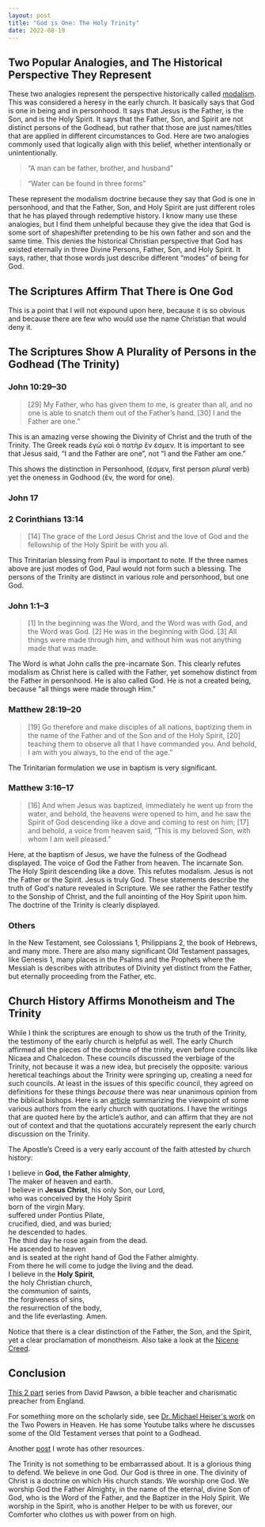 ```yaml
---
layout: post
title: "God is One: The Holy Trinity"
date: 2022-08-19
---
```


## Two Popular Analogies, and The Historical Perspective They Represent

These two analogies represent the perspective historically called [modalism](https://en.wikipedia.org/wiki/Modalistic_Monarchianism). This was considered a heresy in the early church. It basically says that God is one in being and in personhood. It says that Jesus is the Father, is the Son, and is the Holy Spirit. It says that the Father, Son, and Spirit are not distinct persons of the Godhead, but rather that those are just names/titles that are applied in different circumstances to God. Here are two analogies commonly used that logically align with this belief, whether intentionally or unintentionally.

> “A man can be father, brother, and husband”

> “Water can be found in three forms”

These represent the modalism doctrine because they say that God is one in personhood, and that the Father, Son, and Holy Spirit are just different roles that he has played through redemptive history. I know many use these analogies, but I find them unhelpful because they give the idea that God is some sort of shapeshifter pretending to be his own father and son and the same time. This denies the historical Christian perspective that God has existed eternally in three Divine Persons, Father, Son, and Holy Spirit. It says, rather, that those words just describe different “modes” of being for God. 


## The Scriptures Affirm That There is One God 

This is a point that I will not expound upon here, because it is so obvious and because there are few who would use the name Christian that would deny it. 

## The Scriptures Show A Plurality of Persons in the Godhead (The Trinity)

### John 10:29–30

> [29] My Father, who has given them to me, is greater than all, and no one is able to snatch them out of the Father’s hand. [30] I and the Father are one.” 

This is an amazing verse showing the Divinity of Christ and the truth of the Trinity. The Greek reads ἐγὼ καὶ ὁ πατὴρ ἕν ἐσμεν. It is important to see that Jesus said, “I and the Father are one”, not “I and the Father am one.”

This shows the distinction in Personhood, (ἐσμεν, first person *plural* verb) yet the oneness in Godhood (ἕν, the word for one).

### John 17

### 2 Corinthians 13:14

> [14] The grace of the Lord Jesus Christ and the love of God and the fellowship of the Holy Spirit be with you all. 

This Trinitarian blessing from Paul is important to note. If the three names above are just modes of God, Paul would not form such a blessing. The persons of the Trinity are distinct in various role and personhood, but one God. 

### John 1:1–3

> [1] In the beginning was the Word, and the Word was with God, and the Word was God. [2] He was in the beginning with God. [3] All things were made through him, and without him was not anything made that was made. 

The Word is what John calls the pre-incarnate Son. This clearly refutes modalism as Christ here is called with the Father, yet somehow distinct from the Father in personhood. He is also called God. He is not a created being, because "all things were made through Him." 

### Matthew 28:19–20

> [19] Go therefore and make disciples of all nations, baptizing them in the name of the Father and of the Son and of the Holy Spirit, [20] teaching them to observe all that I have commanded you. And behold, I am with you always, to the end of the age.” 

The Trinitarian formulation we use in baptism is very significant. 

### Matthew 3:16–17

> [16] And when Jesus was baptized, immediately he went up from the water, and behold, the heavens were opened to him, and he saw the Spirit of God descending like a dove and coming to rest on him; [17] and behold, a voice from heaven said, “This is my beloved Son, with whom I am well pleased.”

Here, at the baptism of Jesus, we have the fulness of the Godhead displayed. The voice of God the Father from heaven. The incarnate Son. The Holy Spirit descending like a dove. This refutes modalism. Jesus is not the Father or the Spirit. Jesus is truly God. These statements describe the truth of God's nature revealed in Scripture. We see rather the Father testify to the Sonship of Christ, and the full anointing of the Hoy Spirit upon him. The doctrine of the Trinity is clearly displayed. 

###  Others

In the New Testament, see Colossians 1, Philippians 2, the book of Hebrews, and many more. There are also many significant Old Testament passages, like Genesis 1, many places in the Psalms and the Prophets where the Messiah is describes with attributes of Divinity yet distinct from the Father, but eternally proceeding from the Father, etc. 

## Church History Affirms Monotheism and The Trinity

While I think the scriptures are enough to show us the truth of the Trinity, the testimony of the early church is helpful as well. The early Church affirmed all the pieces of the doctrine of the trinity, even before councils like Nicaea and Chalcedon. These councils discussed the verbiage of the Trinity, not because it was a new idea, but precisely the opposite: various heretical teachings about the Trinity were springing up, creating a need for such councils. At least in the issues of this specific council, they agreed on definitions for these things *because* there was near unanimous opinion from the biblical bishops. Here is an [article](https://www.mbu.edu/seminary/tracing-the-thread-of-trinitarian-thought-from-ignatius-to-origen/) summarizing the viewpoint of some various authors from the early church with quotations. I have the writings that are quoted here by the article’s author, and can affirm that they are not out of context and that the quotations accurately represent the early church discussion on the Trinity.

The Apostle’s Creed is a very early account of the faith attested by church history:     

I believe in **God, the Father almighty**,   
    The maker of heaven and earth.   
I believe in **Jesus Christ**, his only Son, our Lord,   
    who was conceived by the Holy Spirit  
    born of the virgin Mary.  
    suffered under Pontius Pilate,  
    crucified, died, and was buried;  
    he descended to hades.  
    The third day he rose again from the dead.  
    He ascended to heaven  
    and is seated at the right hand of God the Father almighty.  
    From there he will come to judge the living and the dead.  
I believe in the **Holy Spirit**,  
    the holy Christian church,  
    the communion of saints,  
    the forgiveness of sins,  
    the resurrection of the body,  
    and the life everlasting. Amen.  
  
Notice that there is a clear distinction of the Father, the Son, and the Spirit, yet a clear proclamation of monotheism. Also take a look at the [Nicene Creed](https://www.ccel.org/creeds/nicene.creed.html).

## Conclusion

[This 2 part](https://www.davidpawson.org/resources/resource/1326?return_url=https%3A%2F%2Fwww.davidpawson.org%2Fresources%2Fseries%2Fthe-trinity) series from David Pawson, a bible teacher and charismatic preacher from England. 

For something more on the scholarly side, see [Dr. Michael Heiser's work](https://drmsh.com/the-naked-bible/two-powers-in-heaven/) on the Two Powers in Heaven. He has some Youtube talks where he discusses some of the Old Testament verses that point to a Godhead. 

Another [post](https://codyilardo.com/blog/2020/07/30/help-understanding-the-trinity) I wrote has other resources.

The Trinity is not something to be embarrassed about. It is a glorious thing to defend. We believe in one God. Our God is three in one. The divinity of Christ is a doctrine on which His church stands. We worship one God. We worship God the Father Almighty, in the name of the eternal, divine Son of God, who is the Word of the Father, and the Baptizer in the Holy Spirit. We worship in the Spirit, who is another Helper to be with us forever, our Comforter who clothes us with power from on high. 